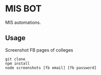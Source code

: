 # MIS BOT

MIS automations.

## Usage

Screenshot FB pages of colleges

    git clone 
    npm install
    node screenshots [fb email] [fb password]